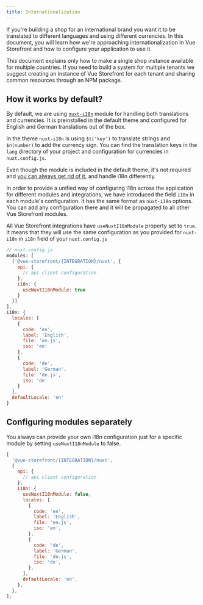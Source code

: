 ```yaml
---
title: Internationalization
---
```


If you're building a shop for an international brand you want it to be translated to different languages and using different currencies. In this document, you will learn how we're approaching internationalization in Vue Storefront and how to configure your application to use it.

<alert type="warning" title="i18n is not multi-tenancy!">

This document explains only how to make a single shop instance available for multiple countries. If you need to build a system for multiple tenants we suggest creating an instance of Vue Storefront for each tenant and sharing common resources through an NPM package.

</alert>

## How it works by default?

By default, we are using [`nuxt-i18n`](https://i18n.nuxtjs.org/) module for handling both translations and currencies. It is preinstalled in the default theme and configured for English and German translations out of the box.

In the theme `nuxt-i18n` is using `$t('key')` to translate strings and `$n(number)` to add the currency sign. You can find the translation keys in the `lang` directory of your project and configuration for currencies in `nuxt.config.js`.

<alert type="tip">

Even though the module is included in the default theme, it's not required and [you can always get rid of it.](#configuring-modules-separately) and handle i18n differently.

</alert>

In order to provide a unified way of configuring i18n across the application for different modules and integrations, we have introduced the field `i18n` in each module's configuration. It has the same format as `nuxt-i18n` options. You can add any configuration there and it will be propagated to all other Vue Storefront modules.

All Vue Storefront integrations have `useNuxtI18nModule` property set to `true`. It means that they will use the same configuration as you provided for `nuxt-i18n` in `i18n` field of your `nuxt.config.js`

```js
// nuxt.config.js
modules: [
  ['@vue-storefront/{INTEGRATION}/nuxt', {
    api: {
      // api client configuration
    },
    i18n: {
      useNuxtI18nModule: true
    }
  }]
],
i18n: {
  locales: [
    {
      code: 'en',
      label: 'English',
      file: 'en.js',
      iso: 'en'
    },
    {
      code: 'de',
      label: 'German',
      file: 'de.js',
      iso: 'de'
    }
  ],
  defaultLocale: 'en'
}

```

## Configuring modules separately

You always can provide your own i18n configuration just for a specific module by setting `useNuxtI18nModule` to false.

```js
[
  '@vue-storefront/{INTEGRATION}/nuxt',
  {
    api: {
      // api client configuration
    },
    i18n: {
      useNuxtI18nModule: false,
      locales: [
        {
          code: 'en',
          label: 'English',
          file: 'en.js',
          iso: 'en',
        },
        {
          code: 'de',
          label: 'German',
          file: 'de.js',
          iso: 'de',
        },
      ],
      defaultLocale: 'en',
    },
  },
];
```
